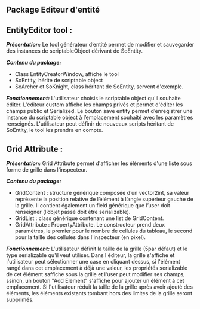 ## Package Editeur d'entité

## **EntityEditor tool :**

***Présentation:***
Le tool générateur d’entité permet de modifier et sauvegarder des instances de scriptableObject dérivant de SoEntity. 

***Contenu du package:***
- Class EntityCreatorWindow, affiche le tool 
- SoEntity, hérite de scriptable object
- SoArcher et SoKnight, class héritant de SoEntity, servent d'exemple. 

***Fonctionnement:***
L'utilisateur choisis le scriptable object qu'il souhaite éditer. 
L'éditeur custom affiche les champs privés et permet d'éditer les champs public et Serialized.
Le bouton save entity permet d’enregistrer une instance du scriptable object à l’emplacement souhaité avec les paramètres renseignés. L'utilisateur peut définir de nouveaux scripts héritant de SoEntity, le tool les prendra en compte. 

## **Grid Attribute :**

***Présentation:***
Grid Attribute permet d'afficher les éléments d'une liste sous forme de grille dans l'inspecteur.

***Contenu du package:***
- GridContent  : structure générique composée d’un vector2int, sa valeur représente la position relative de l’élément à l’angle supérieur gauche de la grille. Il contient également un field générique que l’user doit renseigner (l’objet passé doit être serializable).
- GridList : class générique contenant une list de GridContent.
- GridAttribute : PropertyAttribute. Le constructeur prend deux paramètres, le premier pour le nombre de cellules du tableau, le second pour la taille des cellules dans l'inspecteur (en pixel).

***Fonctionnement:***
L'utilisateur définit la taille de la grille (5par défaut) et le type serializable qu'il veut utiliser. 
Dans l'éditeur, la grille s'affiche et l'utilisateur peut sélectionner une case en cliquant dessus, si l'élément rangé dans cet emplacement à déjà une valeur, les propriétés serializable de cet élément saffiche sous la grille et l'user peut modifier ses champs, ssinon, un bouton "Add Element" s'affiche pour ajouter un élément à cet emplacement.
Si l'utilisateur réduit la taille de la grille après avoir ajouté des éléments, les éléments existants tombant hors des limites de la grille seront supprimés.
